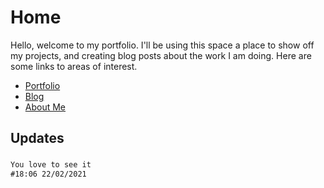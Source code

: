 # Home

Hello, welcome to my portfolio. I'll be using this space a place to show off my projects, and creating blog posts about the work I am doing. Here are some links to areas of interest. 

- [Portfolio](portfolio.md)
- [Blog](blog.md)
- [About Me](about.md)

## Updates

### 
```markdown
You love to see it
#18:06 22/02/2021
```
